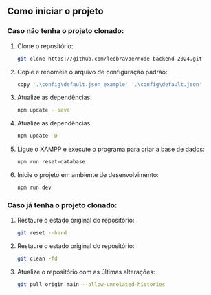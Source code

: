 ## Como iniciar o projeto

### Caso não tenha o projeto clonado:

1. Clone o repositório:
    ```bash
    git clone https://github.com/leobravoe/node-backend-2024.git
    ```

2. Copie e renomeie o arquivo de configuração padrão:
    ```bash
    copy '.\config\default.json example' '.\config\default.json'
    ```

3. Atualize as dependências:
    ```bash
    npm update --save
    ```

4. Atualize as dependências:
    ```bash
    npm update -D
    ```

5. Ligue o XAMPP e execute o programa para criar a base de dados:
    ```bash
    npm run reset-database
    ```

6. Inicie o projeto em ambiente de desenvolvimento:
    ```bash
    npm run dev
    ```

### Caso já tenha o projeto clonado:

1. Restaure o estado original do repositório:
    ```bash
    git reset --hard
    ```

2. Restaure o estado original do repositório:
    ```bash
    git clean -fd
    ```

3. Atualize o repositório com as últimas alterações:
    ```bash
    git pull origin main --allow-unrelated-histories
    ```



